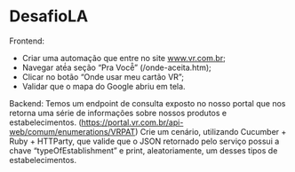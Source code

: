 # DesafioLA

Frontend:
- Criar uma automação que entre no site www.vr.com.br;
- Navegar até́a seção “Pra Você̂” (/onde-aceita.htm);
- Clicar no botão “Onde usar meu cartão VR”;
- Validar que o mapa do Google abriu em tela. 

Backend:
Temos um endpoint de consulta exposto no nosso portal que nos retorna uma série de informações sobre
nossos produtos e estabelecimentos.
(https://portal.vr.com.br/api-web/comum/enumerations/VRPAT)
Crie um cenário, utilizando Cucumber + Ruby + HTTParty, que valide que o JSON retornado pelo serviço
possui a chave “typeOfEstablishment” e print, aleatoriamente, um desses tipos de estabelecimentos.
